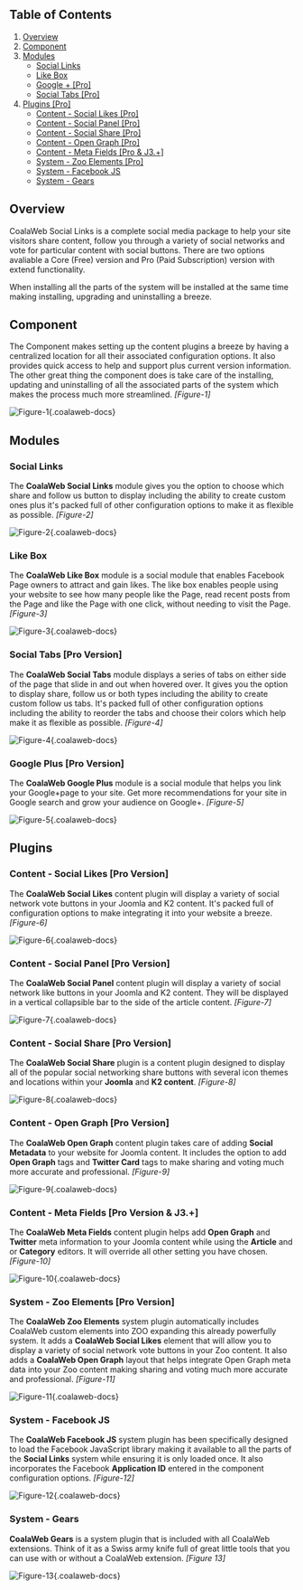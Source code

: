 ## Table of Contents
1.  [Overview](#overview)
2.  [Component](#component)
3.  [Modules](#modules)
    -   [Social Links](#mod-social)
    -   [Like Box](#mod-likebox)
    -   [Google + \[Pro\]](#mod-google)
    -   [Social Tabs \[Pro\]](#mod-tabs)
4.  [Plugins \[Pro\]](#plugins)
    -   [Content - Social Likes \[Pro\]](#plg-likes)
    -   [Content - Social Panel \[Pro\]](#plg-panel)
    -   [Content - Social Share \[Pro\]](#plg-share)
    -   [Content - Open Graph \[Pro\]](#plg-og)
    -   [Content - Meta Fields \[Pro & J3.+\]](#plg-meta)
    -   [System - Zoo Elements \[Pro\]](#plg-zoo)
    -   [System - Facebook JS](#plg-fbjs)
    -   [System - Gears](#plg-gears)

## <a class="doc-top" name="overview"></a>Overview

CoalaWeb Social Links is a complete social media package to help your site visitors share content, follow you through a variety of social networks and vote for particular content with social buttons. There are two options avaliable a Core (Free) version and Pro (Paid Subscription) version with extend functionality.

<div class="uk-alert">When installing all the parts of the system will be installed at the same time making installing, upgrading and uninstalling a breeze.</div>

## <a name="component"></a>Component

The Component makes setting up the content plugins a breeze by having a centralized location for all their associated configuration options. It also provides quick access to help and support plus current version information. The other great thing the component does is take care of the installing, updating and uninstalling of all the associated parts of the system which makes the process much more streamlined. *\[Figure-1\]*

![Figure-1](http://cdn.coalaweb.com/images/docs/joomla-extensions/social-links/system-parts/social-component.png "Figure-1"){.coalaweb-docs}

## <a name="modules"></a>Modules

### <a name="mod-social"></a>Social Links

The **CoalaWeb Social Links** module gives you the option to choose which share and follow us button to display including the ability to create custom ones plus it's packed full of other configuration options to make it as flexible as possible. *\[Figure-2\]*

![Figure-2](http://cdn.coalaweb.com/images/docs/joomla-extensions/social-links/system-parts/social-links.png "Figure-2"){.coalaweb-docs}

### <a name="mod-likebox"></a>Like Box

The **CoalaWeb Like Box** module is a social module that enables Facebook Page owners to attract and gain likes. The like box enables people using your website to see how many people like the Page, read recent posts from the Page and like the Page with one click, without needing to visit the Page. *\[Figure-3\]*

![Figure-3](http://cdn.coalaweb.com/images/docs/joomla-extensions/social-links/system-parts/likebox.png "Figure-3"){.coalaweb-docs}

### <a name="mod-tabs"></a>Social Tabs \[Pro Version\]

The **CoalaWeb Social Tabs** module displays a series of tabs on either side of the page that slide in and out when hovered over. It gives you the option to display share, follow us or both types including the ability to create custom follow us tabs. It's packed full of other configuration options including the ability to reorder the tabs and choose their colors which help make it as flexible as possible. *\[Figure-4\]*

![Figure-4](http://cdn.coalaweb.com/images/docs/joomla-extensions/social-links/system-parts/social-tabs.png "Figure-4"){.coalaweb-docs}

### <a name="mod-google"></a>Google Plus \[Pro Version\]

The **CoalaWeb Google Plus** module is a social module that helps you link your Google+page to your site. Get more recommendations for your site in Google search and grow your audience on Google+. *\[Figure-5\]*

![Figure-5](http://cdn.coalaweb.com/images/docs/joomla-extensions/social-links/system-parts/google.png "Figure-5"){.coalaweb-docs}

## <a name="plugins"></a>Plugins

### <a name="plg-likes"></a>Content - Social Likes \[Pro Version\]

The **CoalaWeb Social Likes** content plugin will display a variety of social network vote buttons in your Joomla and K2 content. It's packed full of configuration options to make integrating it into your website a breeze. *\[Figure-6\]*

![Figure-6](http://cdn.coalaweb.com/images/docs/joomla-extensions/social-links/system-parts/social-likes.png "Figure-6"){.coalaweb-docs}

### <a name="plg-panel"></a>Content - Social Panel \[Pro Version\]

The **CoalaWeb Social Panel** content plugin will display a variety of social network like buttons in your Joomla and K2 content. They will be displayed in a vertical collapsible bar to the side of the article content. *\[Figure-7\]*

![Figure-7](http://cdn.coalaweb.com/images/docs/joomla-extensions/social-links/system-parts/social-panel.png "Figure-7"){.coalaweb-docs}

### <a name="plg-share"></a>Content - Social Share \[Pro Version\]

The **CoalaWeb Social Share** plugin is a content plugin designed to display all of the popular social networking share buttons with several icon themes and locations within your **Joomla** and **K2 content**. *\[Figure-8\]*

![Figure-8](http://cdn.coalaweb.com/images/docs/joomla-extensions/social-links/system-parts/social-share.png "Figure-8"){.coalaweb-docs}

### <a name="plg-og"></a>Content - Open Graph \[Pro Version\]

The **CoalaWeb Open Graph** content plugin takes care of adding **Social Metadata** to your website for Joomla content. It includes the option to add **Open Graph** tags and **Twitter Card** tags to make sharing and voting much more accurate and professional. *\[Figure-9\]*

![Figure-9](http://cdn.coalaweb.com/images/docs/joomla-extensions/social-links/system-parts/meta-data.png "Figure-9"){.coalaweb-docs}

### <a name="plg-meta"></a>Content - Meta Fields \[Pro Version & J3.+]

The **CoalaWeb Meta Fields** content plugin helps add **Open Graph** and **Twitter** meta information to your Joomla content while using the **Article** and or **Category** editors. It will override all other setting you have chosen. *\[Figure-10\]*

![Figure-10](http://cdn.coalaweb.com/images/docs/joomla-extensions/social-links/system-parts/meta-fields.png "Figure-10"){.coalaweb-docs}

### <a name="plg-zoo"></a>System - Zoo Elements \[Pro Version\]

The **CoalaWeb Zoo Elements** system plugin automatically includes CoalaWeb custom elements into ZOO expanding this already powerfully system. It adds a **CoalaWeb Social Likes** element that will allow you to display a variety of social network vote buttons in your Zoo content. It also adds a **CoalaWeb Open Graph** layout that helps integrate Open Graph meta data into your Zoo content making sharing and voting much more accurate and professional. *\[Figure-11\]*

![Figure-11](http://cdn.coalaweb.com/images/docs/joomla-extensions/social-links/system-parts/social-likes.png "Figure-11"){.coalaweb-docs}

### <a name="plg-fbjs"></a>System - Facebook JS

The **CoalaWeb Facebook JS** system plugin has been specifically designed to load the Facebook JavaScript library making it available to all the parts of the **Social Links** system while ensuring it is only loaded once. It also incorporates the Facebook **Application ID** entered in the component configuration options. *\[Figure-12\]*

![Figure-12](http://cdn.coalaweb.com/images/docs/joomla-extensions/social-links/system-parts/facebook-js.png "Figure-12"){.coalaweb-docs}

### <a name="plg-gears"></a>System - Gears

**CoalaWeb Gears** is a system plugin that is included with all CoalaWeb extensions. Think of it as a Swiss army knife full of great little tools that you can use with or without a CoalaWeb extension. *\[Figure 13\]*

![Figure-13](http://cdn.coalaweb.com/images/docs/joomla-extensions/gears/cw-gears.png "Figure-13"){.coalaweb-docs}
